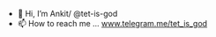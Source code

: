 - 👋 Hi, I’m Ankit/ @tet-is-god
- 📫 How to reach me ... www.telegram.me/tet_is_god

<!---
tet-is-god/tet-is-god is a ✨ special ✨ repository because its `README.md` (this file) appears on your GitHub profile.
You can click the Preview link to take a look at your changes.
--->
